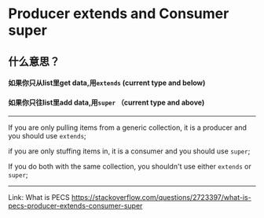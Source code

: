 # Producer extends and Consumer super

## 什么意思？
#### 如果你只从list里get data,用```extends``` (current type and below)
#### 如果你只往list里add data,用```super``` （current type and above)

---
 If you are only pulling items from a generic collection, 
 it is a producer and you should use ```extends```; 
 <br>
 
 if you are only stuffing items in, 
 it is a consumer and you should use ```super```;
 <br>
 
 If you do both with the same collection, 
 you shouldn't use either ```extends``` or ```super```;
 <br>

---
Link: What is PECS
 https://stackoverflow.com/questions/2723397/what-is-pecs-producer-extends-consumer-super
